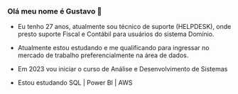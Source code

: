 ### Olá meu nome é Gustavo 👋

- Eu tenho 27 anos, atualmente sou técnico de suporte (HELPDESK), onde presto suporte Fiscal e Contábil para usuários do sistema Domínio.

- Atualmente estou estudando e me qualificando para ingressar no mercado de trabalho preferencialmente na área de dados.

- Em 2023 vou iniciar o curso de Análise e Desenvolvimento de Sistemas

- Estou estudando SQL | Power BI | AWS

<!--
**GustavoCecco/GustavoCecco** is a ✨ _special_ ✨ repository because its `README.md` (this file) appears on your GitHub profile.

Here are some ideas to get you started:

- 🔭 I’m currently working on ...
- 🌱 I’m currently learning ...
- 👯 I’m looking to collaborate on ...
- 🤔 I’m looking for help with ...
- 💬 Ask me about ...
- 📫 How to reach me: ...
- 😄 Pronouns: ...
- ⚡ Fun fact: ...
-->
